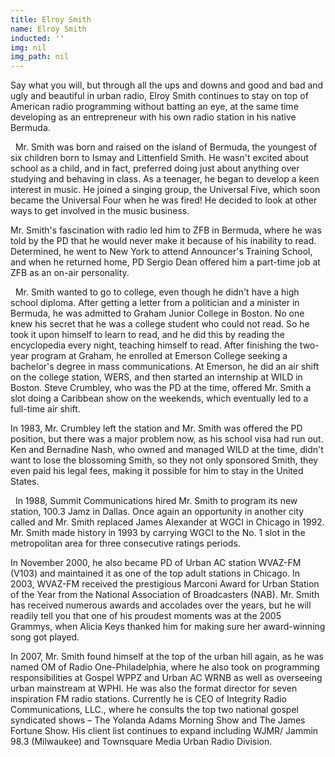 ```yaml
---
title: Elroy Smith
name: Elroy Smith
inducted: ''
img: nil
img_path: nil
---
```


Say what you will, but through all the ups and downs and good and bad and ugly and beautiful in urban radio, Elroy Smith continues to stay on top of American radio programming without batting an eye, at the same time developing as an entrepreneur with his own radio station in his native Bermuda.

  Mr. Smith was born and raised on the island of Bermuda, the youngest of six children born to Ismay and Littenfield Smith. He wasn't excited about school as a child, and in fact, preferred doing just about anything over studying and behaving in class. As a teenager, he began to develop a keen interest in music. He joined a singing group, the Universal Five, which soon became the Universal Four when he was fired!  He decided to look at other ways to get involved in the music business.   

Mr. Smith's fascination with radio led him to ZFB in Bermuda, where he was told by the PD that he would never make it because of his inability to read. Determined, he went to New York to attend Announcer's Training School, and when he returned home, PD Sergio Dean offered him a part-time job at ZFB as an on-air personality.

  Mr. Smith wanted to go to college, even though he didn't have a high school diploma. After getting a letter from a politician and a minister in Bermuda, he was admitted to Graham Junior College in Boston. No one knew his secret that he was a college student who could not read. So he took it upon himself to learn to read, and he did this by reading the encyclopedia every night, teaching himself to read. After finishing the two-year program at Graham, he enrolled at Emerson College seeking a bachelor's degree in mass communications. At Emerson, he did an air shift on the college station, WERS, and then started an internship at WILD in Boston. Steve Crumbley, who was the PD at the time, offered Mr. Smith a slot doing a Caribbean show on the weekends, which eventually led to a full-time air shift.   

In 1983, Mr. Crumbley left the station and Mr. Smith was offered the PD position, but there was a major problem now, as his school visa had run out. Ken and Bernadine Nash, who owned and managed WILD at the time, didn't want to lose the blossoming Smith, so they not only sponsored Smith, they even paid his legal fees, making it possible for him to stay in the United States.

  In 1988, Summit Communications hired Mr. Smith to program its new station, 100.3 Jamz in Dallas. Once again an opportunity in another city called and Mr. Smith replaced James Alexander at WGCI in Chicago in 1992.  Mr. Smith made history in 1993 by carrying WGCI to the No. 1 slot in the metropolitan area for three consecutive ratings periods.

In November 2000, he also became PD of Urban AC station WVAZ-FM (V103) and maintained it as one of the top adult stations in Chicago.  In 2003, WVAZ-FM received the prestigious Marconi Award for Urban Station of the Year from the National Association of Broadcasters (NAB). Mr. Smith has received numerous awards and accolades over the years, but he will readily tell you that one of his proudest moments was at the 2005 Grammys, when Alicia Keys thanked him for making sure her award-winning song got played.   

In 2007, Mr. Smith found himself at the top of the urban hill again, as he was named OM of Radio One-Philadelphia, where he also took on programming responsibilities at Gospel WPPZ  and Urban AC WRNB as well as overseeing urban mainstream at WPHI. He was also the format director for seven inspiration FM radio stations.
Currently he is CEO of Integrity Radio Communications, LLC., where he consults the top two national gospel syndicated shows – The Yolanda Adams Morning Show and The James Fortune Show.   His client list continues to expand including WJMR/ Jammin 98.3 (Milwaukee) and Townsquare Media Urban Radio Division.
